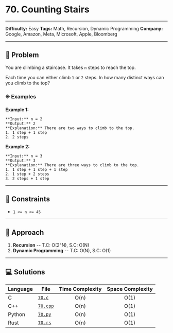 # 70. Counting Stairs

---
**Difficulty:** Easy
**Tags:** Math, Recursion, Dynamic Programming
**Company:** Google, Amazon, Meta, Microsoft, Apple, Bloomberg
___
## 🧠 Problem

You are climbing a staircase. It takes `n` steps to reach the top.

Each time you can either climb `1` or `2` steps. In how many distinct ways can you climb to the top?

### ✳️ Examples

**Example 1:**

	**Input:** n = 2
	**Output:** 2
	**Explanation:** There are two ways to climb to the top.
	1. 1 step + 1 step
	2. 2 steps

**Example 2:**

	**Input:** n = 3
	**Output:** 3
	**Explanation:** There are three ways to climb to the top.
	1. 1 step + 1 step + 1 step
	2. 1 step + 2 steps
	3. 2 steps + 1 step

---
## 📌 Constraints

- `1 <= n <= 45`

---

## 🚀 Approach

1. **Recursion** -- T.C: O(2^N), S.C: O(N)
2. **Dynamic Programming** -- T.C: O(N), S.C: O(1)

---

## 💻 Solutions

| Language | File                   | Time Complexity | Space Complexity |
| -------- | ---------------------- | :-------------: | :--------------: |
| C        | [`70.c`](./70.c)     |      O(n)       |       O(1)       |
| C++      | [`70.cpp`](./70.cpp) |      O(n)       |       O(1)       |
| Python   | [`70.py`](./70.py)   |      O(n)       |       O(1)       |
| Rust     | [`70.rs`](./70.rs)   |      O(n)       |       O(1)       |
